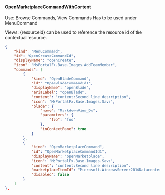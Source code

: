 
#### OpenMarketplaceCommandWithContent

Use: Browse Commands, View Commands
Has to be used under MenuCommand

Views: {resourceid} can be used to reference the resource id of the contextual resource.

```json
{
    "kind": "MenuCommand",
    "id": "OpenCreateCommandId",
    "displayName": "openCreate",
    "icon": "MsPortalFx.Base.Images.AddTeamMember",
    "commands": [
        {
            "kind": "OpenBladeCommand",
            "id": "OpenBladeCommandId1",
            "displayName": "openBlade",
            "ariaLabel": "openBlade",
            "content": "content:Second line description",
            "icon": "MsPortalFx.Base.Images.Save",
            "blade": {
                "name": "MarkdownView_Dx",
                "parameters": {
                    "foo": "foo"
                },
                "inContextPane": true
            }
        },
        {
            "kind": "OpenMarketplaceCommand",
            "id": "OpenMarketplaceCommandId1",
            "displayName": "openMarketplace",
            "icon": "MsPortalFx.Base.Images.Save",
            "content": "content:Second line description",
            "marketplaceItemId": "Microsoft.WindowsServer2016Datacenter-ARM",
            "disabled": false
        }
    ]
},
```
